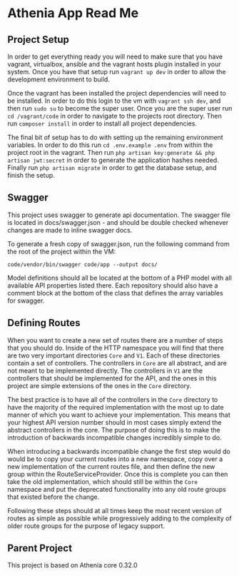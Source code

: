 # Athenia App Read Me 

## Project Setup 

In order to get everything ready you will need to make sure that you have vagrant, virtualbox, ansible and the vagrant hosts plugin installed in your system. Once you have that setup run `vagrant up dev` in order to allow the development environment to build.

Once the vagrant has been installed the project dependencies will need to be installed. In order to do this login to the vm with `vagrant ssh dev`, and then run `sudo su` to become the super user. Once you are the super user run `cd /vagrant/code` in order to navigate to the projects root directory. Then run `composer install` in order to install all project dependencies.

The final bit of setup has to do with setting up the remaining environment variables. In order to do this run `cd .env.example .env` from within the project root in the vagrant. Then run `php artisan key:generate && php artisan jwt:secret` in order to generate the application hashes needed. Finally run `php artisan migrate` in order to get the database setup, and finish the setup.

## Swagger

This project uses swagger to generate api documentation. The swagger file is located in docs/swagger.json - and should be double checked whenever changes are made to inline swagger docs.

To generate a fresh copy of swagger.json, run the following command from the root of the project within the VM:

`code/vendor/bin/swagger code/app --output docs/`

Model definitions should all be located at the bottom of a PHP model with all available API properties listed there. Each repository should also have a comment block at the bottom of the class that defines the array variables for swagger.

## Defining Routes

When you want to create a new set of routes there are a number of steps that you should do. Inside of the HTTP namespace you will find that there are two very important directories `Core` and `V1`. Each of these directories contain a set of controllers. The controllers in `Core` are all abstract, and are not meant to be implemented directly. The controllers in `V1` are the controllers that should be implemented for the API, and the ones in this project are simple extensions of the ones in the `Core` directory. 

The best practice is to have all of the controllers in the `Core` directory to have the majority of the required implementation with the most up to date manner of which you want to achieve your implementation. This means that your highest API version number should in most cases simply extend the abstract controllers in the core. The purpose of doing this is to make the introduction of backwards incompatible changes incredibly simple to do. 

When introducing a backwards incompatible change the first step would do would be to copy your current routes into a new namespace, copy over a new implementation of the current routes file, and then define the new group within the RouteServiceProvider. Once this is complete you can then take the old implementation, which should still be within the `Core` namespace and put the deprecated functionality into any old route groups that existed before the change. 

Following these steps should at all times keep the most recent version of routes as simple as possible while progressively adding to the complexity of older route groups for the purpose of legacy support.

## Parent Project

This project is based on Athenia core 0.32.0
